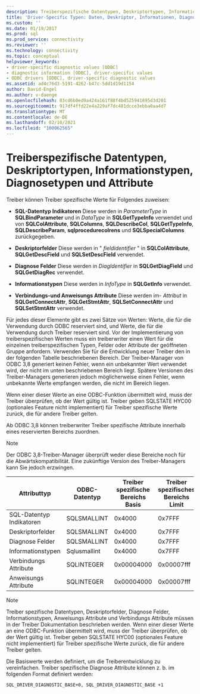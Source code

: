 ```yaml
---
description: Treiberspezifische Datentypen, Deskriptortypen, Informationstypen, Diagnosetypen und Attribute
title: 'Driver-Specific Typen: Daten, Deskriptor, Informationen, Diagnose | Microsoft-Dokumentation'
ms.custom: ''
ms.date: 01/19/2017
ms.prod: sql
ms.prod_service: connectivity
ms.reviewer: ''
ms.technology: connectivity
ms.topic: conceptual
helpviewer_keywords:
- driver-specific diagnostic values [ODBC]
- diagnostic information [ODBC], driver-specific values
- ODBC drivers [ODBC], driver-specific diagnostic values
ms.assetid: ad4c76d3-5191-4262-b47c-5dd1d19d1154
author: David-Engel
ms.author: v-daenge
ms.openlocfilehash: 03cd6b0ed9a424a161f88f4bd525941895d3d201
ms.sourcegitcommit: 917df4ffd22e4a229af7dc481dcce3ebba0aa4d7
ms.translationtype: MT
ms.contentlocale: de-DE
ms.lasthandoff: 02/10/2021
ms.locfileid: "100062565"
---
```

# <a name="driver-specific-data-types-descriptor-types-information-types-diagnostic-types-and-attributes"></a>Treiberspezifische Datentypen, Deskriptortypen, Informationstypen, Diagnosetypen und Attribute
Treiber können Treiber spezifische Werte für Folgendes zuweisen:  
  
-   **SQL-Datentyp Indikatoren** Diese werden in *ParameterType* in **SQLBindParameter** und in *DataType* in **SQLGetTypeInfo** verwendet und von **SQLColAttribute**, **SQLColumns**, **SQLDescribeCol**, **SQLGetTypeInfo**, **SQLDescribeParam**, **sqlprocedurecolrens** und **SQLSpecialColumns** zurückgegeben.  
  
-   **Deskriptorfelder** Diese werden in " *fieldidentifier* " in **SQLColAttribute**, **SQLGetDescField** und **SQLSetDescField** verwendet.  
  
-   **Diagnose Felder** Diese werden in *DiagIdentifier* in **SQLGetDiagField** und **SQLGetDiagRec** verwendet.  
  
-   **Informationstypen** Diese werden in *InfoType* in **SQLGetInfo** verwendet.  
  
-   **Verbindungs-und Anweisungs Attribute** Diese werden im- *Attribut* in **SQLGetConnectAttr**, **SQLGetStmtAttr**, **SQLSetConnectAttr** und **SQLSetStmtAttr** verwendet.  
  
 Für jedes dieser Elemente gibt es zwei Sätze von Werten: Werte, die für die Verwendung durch ODBC reserviert sind, und Werte, die für die Verwendung durch Treiber reserviert sind. Vor der Implementierung von treiberspezifischen Werten muss ein treiberwriter einen Wert für die einzelnen treiberspezifischen Typen, Felder oder Attribute der geöffneten Gruppe anfordern. Verwenden Sie für die Entwicklung neuer Treiber den in der folgenden Tabelle beschriebenen Bereich. Der Treiber-Manager von ODBC 3,8 generiert keinen Fehler, wenn ein unbekannter Wert verwendet wird, der nicht im unten beschriebenen Bereich liegt. Spätere Versionen des Treiber-Managers generieren jedoch möglicherweise einen Fehler, wenn unbekannte Werte empfangen werden, die nicht im Bereich liegen.  
  
 Wenn einer dieser Werte an eine ODBC-Funktion übermittelt wird, muss der Treiber überprüfen, ob der Wert gültig ist. Treiber geben SQLSTATE HYC00 (optionales Feature nicht implementiert) für Treiber spezifische Werte zurück, die für andere Treiber gelten.  
  
 Ab ODBC 3,8 können treiberwriter Treiber spezifische Attribute innerhalb eines reservierten Bereichs zuordnen.  
  
> [!NOTE]  
>  Der ODBC 3,8-Treiber-Manager überprüft weder diese Bereiche noch für die Abwärtskompatibilität. Eine zukünftige Version des Treiber-Managers kann Sie jedoch erzwingen.  
  
|Attributtyp|ODBC-Datentyp|Treiber spezifische Bereichs Basis|Treiber spezifisches Bereichs Limit|ODBC-Konstante für Treiber spezifische Wertebereichs Basis|  
|--------------------|--------------------|---------------------------------|----------------------------------|---------------------------------------------------------|  
|SQL-Datentyp Indikatoren|SQLSMALLINT|0x4000|0x7FFF|SQL_DRIVER_SQL_TYPE_BASE|  
|Deskriptorfelder|SQLSMALLINT|0x4000|0x7FFF|SQL_DRIVER_DESCRIPTOR_BASE|  
|Diagnose Felder|SQLSMALLINT|0x4000|0x7FFF|SQL_DRIVER_DIAGNOSTIC_BASE|  
|Informationstypen|Sqlusmallint|0x4000|0x7FFF|SQL_DRIVER_INFO_TYPE_BASE|  
|Verbindungs Attribute|SQLINTEGER|0x00004000|0x00007fff|SQL_DRIVER_CONNECT_ATTR_BASE|  
|Anweisungs Attribute|SQLINTEGER|0x00004000|0x00007fff|SQL_DRIVER_STATEMENT_ATTR_BASE|  
  
> [!NOTE]  
>  Treiber spezifische Datentypen, Deskriptorfelder, Diagnose Felder, Informationstypen, Anweisungs Attribute und Verbindungs Attribute müssen in der Treiber Dokumentation beschrieben werden. Wenn einer dieser Werte an eine ODBC-Funktion übermittelt wird, muss der Treiber überprüfen, ob der Wert gültig ist. Treiber geben SQLSTATE HYC00 (optionales Feature nicht implementiert) für Treiber spezifische Werte zurück, die für andere Treiber gelten.  
  
 Die Basiswerte werden definiert, um die Treiberentwicklung zu vereinfachen. Treiber spezifische Diagnose Attribute können z. b. im folgenden Format definiert werden:  
  
```  
SQL_DRIVER_DIAGNOSTIC_BASE+0, SQL_DRIVER_DIAGNOSTIC_BASE +1  
```
